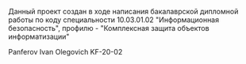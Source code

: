Данный проект создан в ходе написания бакалаврской дипломной работы по коду специальности 10.03.01.02 "Информационная безопасность", профилю - "Комплексная защита объектов информатизации" 

Panferov Ivan Olegovich
KF-20-02
